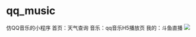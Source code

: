 # qq_music
仿QQ音乐的小程序 
首页：天气查询
音乐：qq音乐H5播放页
我的：斗鱼直播
  ![](http://github.com/wuyanzu2017/qq_music/blob/master/第一个微信项目/images/musicSelect.png)

